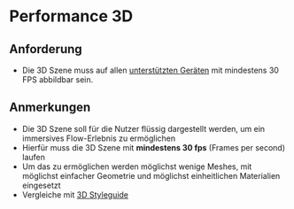 # Performance 3D 

## Anforderung

- Die 3D Szene muss auf allen [unterstützten Geräten](Unterstützte-Geräte-Engine.md) mit mindestens 30 FPS abbildbar sein.

## Anmerkungen

- Die 3D Szene soll für die Nutzer flüssig dargestellt werden, um ein immersives Flow-Erlebnis zu ermöglichen
- Hierfür muss die 3D Szene mit **mindestens 30 fps** (Frames per second) laufen
- Um das zu ermöglichen werden möglichst wenige Meshes, mit möglichst einfacher Geometrie und möglichst einheitlichen Materialien eingesetzt
- Vergleiche mit [3D Styleguide](Styleguide-3D-Engine.md)
